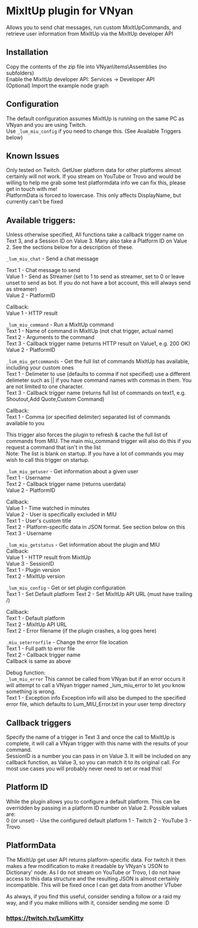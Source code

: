 # MixItUp plugin for VNyan

Allows you to send chat messages, run custom MixItUpCommands, and retrieve user information from MixItUp via the MixItUp developer API

## Installation
Copy the contents of the zip file into VNyan\Items\Assemblies (no subfolders)  
Enable the MixItUp developer API: Services -> Developer API  
(Optional) Import the example node graph

## Configuration
The default configuration assumes MixItUp is running on the same PC as VNyan and you are using Twitch.  
Use ```_lum_miu_config``` if you need to change this. (See Available Triggers below)

## Known Issues
Only tested on Twitch. GetUser platform data for other platforms almost certainly will not work. If you stream on YouTube or Trovo and would be willing to help me grab some test platformdata info we can fix this, please get in touch with me!  
PlatformData is forced to lowercase. This only affects DisplayName, but currently can't be fixed

## Available triggers:
Unless otherwise specified, All functions take a callback trigger name on Text 3, and a Session ID on Value 3. Many also take a Platform ID on Value 2. See the sections below for a description of these.  

```_lum_miu_chat``` - Send a chat message  

Text 1 - Chat message to send  
Value 1 - Send as Streamer (set to 1 to send as streamer, set to 0 or leave unset to send as bot. If you do not have a bot account, this will always send as streamer)  
Value 2 - PlatformID  

Callback:  
Value 1 - HTTP result  

```_lum_miu_command``` - Run a MixItUp command  
Text 1 - Name of command in MixItUp (not chat trigger, actual name)  
Text 2 - Arguments to the command  
Text 3 - Callback trigger name (returns HTTP result on Value1, e.g. 200 OK)  
Value 2 - PlatformID  

```_lum_miu_getcommands``` - Get the full list of commands MixItUp has available, including your custom ones  
Text 1 - Delimeter to use (defaults to comma if not specified) use a different delimeter such as || if you have command names with commas in them. You are not limited to one character.  
Text 3 - Callback trigger name (returns full list of commands on text1, e.g. Shoutout,Add Quote,Custom Command)  

Callback:  
Text 1 - Comma (or specified delimiter) separated list of commands available to you  

This trigger also forces the plugin to refresh & cache the full list of commands from MIU. The main miu_command trigger will also do this if you request a command that isn't in the list  
Note: The list is blank on startup. If you have a lot of commands you may wish to call this trigger on startup.  

```_lum_miu_getuser``` - Get information about a given user  
Text 1 - Username  
Text 2 - Callback trigger name (returns userdata)  
Value 2 - PlatformID  

Callback:  
Value 1 - Time watched in minutes  
Value 2 - User is specifically excluded in MIU  
Text 1 - User's custom title  
Text 2 - Platform-specific data in JSON format. See section below on this
Text 3 - Username  

```_lum_miu_getstatus``` - Get information about the plugin and MIU  
Callback:  
Value 1 - HTTP result from MixItUp  
Value 3 - SessionID  
Text 1 - Plugin version  
Text 2 - MixItUp version  

```_lum_miu_config``` - Get or set plugin configuration  
Text 1 - Set Default platform
Text 2 - Set MixItUp API URL (must have trailing /)  

Callback:  
Text 1 - Default platform  
Text 2 - MixItUp API URL  
Text 2 - Error filename (if the plugin crashes, a log goes here)  

```_miu_seterrorfile``` - Change the error file location  
Text 1 - Full path to error file  
Text 2 - Callback trigger name  
Callback is same as above

Debug function:  
```_lum_miu_error```
This cannot be called from VNyan but if an error occurs it will attempt to call a VNyan trigger
named _lum_miu_error to let you know something is wrong.  
Text 1 - Exception info
Exception info will also be dumped to the specified error file, which defaults to Lum_MIU_Error.txt in your user temp directory

## Callback triggers
Specify the name of a trigger in Text 3 and once the call to MixItUp is complete, it will call a VNyan trigger with this name with the results of your command.  
SessionID is a number you can pass in on Value 3. It will be included on any callback function, as Value 3, so you can match it to its original call. For most use cases you will probably never need to set or read this!  

## Platform ID
While the plugin allows you to configure a default platform. This can be overridden by passing in a platform ID number on Value 2. Possible values are:  
0 (or unset) - Use the configured default platform
1 - Twitch
2 - YouTube
3 - Trovo

## PlatformData
The MixItUp get user API returns platform-specific data. For twitch it then makes a few modification to make it readable by VNyan's 'JSON to Dictionary' node. As I do not stream on YouTube or Trovo, I do not have access to this data structure and the resulting JSON is almost certainly incompatible. This will be fixed once I can get data from another VTuber

As always, if you find this useful, consider sending a follow or a raid my way, and if you make millions with it, consider sending me some :D

### https://twitch.tv/LumKitty 
